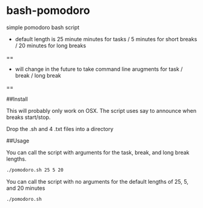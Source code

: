 # bash-pomodoro
simple pomodoro bash script

* default length is 25 minute minutes for tasks / 5 minutes for short breaks / 20 minutes for long breaks

==

* will change in the future to take command line arugments for task / break / long break


==

##Install



This will probably only work on OSX. The script uses say to announce when breaks start/stop.

Drop the .sh and 4 .txt files into a directory

##Usage



You can call the script with arguments for the task, break, and long break lengths.

```bash
./pomodoro.sh 25 5 20
```

You can call the script with no arguments for the default lengths of 25, 5, and 20 minutes

```bash
./pomodoro.sh
```
